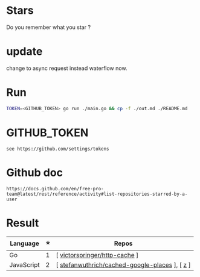 # Stars
Do you remember what you star ?

# update
change to async request instead waterflow now.

# Run 
```sh
TOKEN=<GITHUB_TOKEN> go run ./main.go && cp -f ./out.md ./README.md
```

# GITHUB_TOKEN
```
see https://github.com/settings/tokens
```

# Github doc
```
https://docs.github.com/en/free-pro-team@latest/rest/reference/activity#list-repositories-starred-by-a-user
```
# Result
Language|⭐️|Repos
---|---|---
Go|1|[ [victorspringer/http-cache](https://github.com/victorspringer/http-cache) ]
JavaScript|2|[ [stefanwuthrich/cached-google-places](https://github.com/stefanwuthrich/cached-google-places) ], [ [z](zxy) ]

